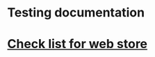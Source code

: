 # Testing documentation
# [Check list for web store](https://docs.google.com/spreadsheets/d/1gqMMX3pFnfclO3O-AkQ8Abn8ClHoi8S-TJJrM171omc/edit?usp=sharing)
